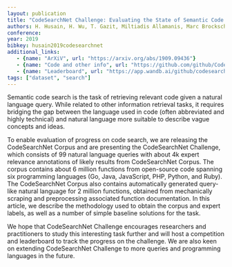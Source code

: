 ```yaml
---
layout: publication
title: "CodeSearchNet Challenge: Evaluating the State of Semantic Code Search"
authors: H. Husain, H. Wu, T. Gazit, Miltiadis Allamanis, Marc Brockschmidt
conference:
year: 2019
bibkey: husain2019codesearchnet
additional_links:
   - {name: "ArXiV", url: "https://arxiv.org/abs/1909.09436"}
   - {name: "Code and other info", url: "https://github.com/github/CodeSearchNet"}
   - {name: "Leaderboard", url: "https://app.wandb.ai/github/codesearchnet/benchmark"}
tags: ["dataset", "search"]
---
```

Semantic code search is the task of retrieving relevant code given a natural language query. While related to other information retrieval tasks, it requires bridging the gap between the language used in code (often abbreviated and highly technical) and natural language more suitable to describe vague concepts and ideas.

To enable evaluation of progress on code search, we are releasing the CodeSearchNet Corpus and are presenting the CodeSearchNet Challenge, which consists of 99 natural language queries with about 4k expert relevance annotations of likely results from CodeSearchNet Corpus. The corpus contains about 6 million functions from open-source code spanning six programming languages (Go, Java, JavaScript, PHP, Python, and Ruby). The CodeSearchNet Corpus also contains automatically generated query-like natural language for 2 million functions, obtained from mechanically scraping and preprocessing associated function documentation. In this article, we describe the methodology used to obtain the corpus and expert labels, as well as a number of simple baseline solutions for the task.

We hope that CodeSearchNet Challenge encourages researchers and practitioners to study this interesting task further and will host a competition and leaderboard to track the progress on the challenge. We are also keen on extending CodeSearchNet Challenge to more queries and programming languages in the future. 
